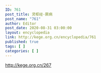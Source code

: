 ```yaml
---
ID: 761
post_title: 灵枢经·厥病
post_name: "761"
author: Editor
post_date: 2020-08-31 03:00:00
layout: encyclopedia
link: http://kege.org.cn/encyclopedia/761
published: true
tags: [ ]
categories: [ ]
---
```

http://kege.org.cn/267